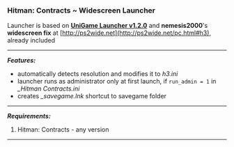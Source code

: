 ### Hitman: Contracts ~ Widescreen Launcher 

Launcher is based on **[UniGame Launcher v1.2.0](https://github.com/alex47exe/UniGame-Launcher/releases/tag/v1.2.0)** and **nemesis2000**'s **widescreen fix** at [http://ps2wide.net](http://ps2wide.net/pc.html#h3), already included

------

***Features:***

- automatically detects resolution and modifies it to *h3.ini*
- launcher runs as administrator only at first launch, if `run_admin = 1` in  *_Hitman Contracts.ini*
- creates *_savegame.lnk* shortcut to savegame folder

------

***Requirements:***

1. Hitman: Contracts - any version

------

